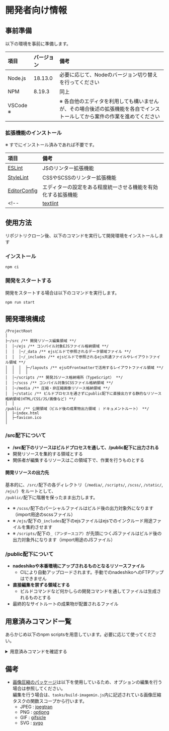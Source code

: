 # 開発者向け情報

## 事前準備
以下の環境を事前に準備します。

|項目|バージョン|備考|
|:--|:--|:--|
|Node.js|18.13.0|必要に応じて、Nodeのバージョン切り替えを行ってください|
|NPM|8.19.3|同上|
|VSCode ※||※ 各自他のエディタを利用しても構いませんが、その場合後述の拡張機能を各自でインストールしてから案件の作業を進めてください|

### 拡張機能のインストール

※ すでにインストール済みであれば不要です。

|項目|備考|
|:--|:--|
|[ESLint](https://marketplace.visualstudio.com/items?itemName=dbaeumer.vscode-eslint)|JSのリンター拡張機能|
|[StyleLint](https://marketplace.visualstudio.com/items?itemName=stylelint.vscode-stylelint)|CSSやSCSSのリンター拡張機能|
|[EditorConfig](https://marketplace.visualstudio.com/items?itemName=EditorConfig.EditorConfig)|エディターの設定をある程度統一させる機能を有効化する拡張機能|
<!-- |[textlint](https://marketplace.visualstudio.com/items?itemName=taichi.vscode-textlint)|テキストのリンター機能| -->

## 使用方法
リポジトリクローン後、以下のコマンドを実行して開発環境をインストールします

### インストール

```shell
npm ci
```

### 開発をスタートする

開発をスタートする場合は以下のコマンドを実行します。

```shell
npm run start
```

## 開発環境構成

```
/ProjectRoot
│
├─/src /** 開発リソース編集領域 **/
│  │─/ejs /** コンパイル対象EJSファイル格納領域 **/
│  │  │─/_data /** ejsビルドで参照されるデータ領域ファイル **/
│  │  │─/_includes /** ejsビルドで参照されるejs共通ファイルやレイアウトファイル領域 **/
│  │  │  ├─/layouts /** ejsのFrontmatterで活用するレイアウトファイル領域 **/
│  │  │  │
│  │─/scripts /** 開発JSソース格納場所（TypeScript） **/
│  │─/scss /** コンパイル対象SCSSファイル格納領域 **/
│  │─/media /** 圧縮・非圧縮画像リソース格納領域 **/
│  │─/static /** ビルドプロセスを通さずにpublic配下に直接出力する静的なリソース格納領域(HTML/CSS/JS/画像など) **/
│  │
/public /** 公開領域（ビルド後の成果物出力領域 : ドキュメントルート） **/
│  ├─index.html
│  ├─favicon.ico
│
```

### /src配下について
- **/src配下のリソースはビルドプロセスを通して、/public配下に出力される**
- 開発リソースを集約する領域とする
- 関係者が編集するリソースはこの領域下で、作業を行うものとする

#### 開発リソースの出力先

基本的に、`/src/`配下の各ディレクトリ（`/media/`, `/scripts/`, `/scss/`, `/static/`, `/ejs/`）をルートとして、  
`/public/`配下に階層を保ったまま出力します。

- ※ `/scss/`配下のパーシャルファイルはビルド後の出力対象外になります（import用途のscssファイル）
- ※ `/ejs/`配下の`_includes`配下のejsファイルはejsでのインクルード用途ファイルを集約させます
- ※ `/scripts/`配下の`_（アンダースコア）`が先頭につくJSファイルはビルド後の出力対象外になります（import用途のJSファイル）

### /public配下について
- **nadeshikoや本番環境にアップされるものとなるリソースファイル**
    - CIにより自動アップロードされます。手動でのnadeshikoへのFTPアップはできません
- **直接編集を禁ずる領域とする**
  - ビルドコマンドなど何かしらの開発コマンドを通してファイルは生成されるものとする
- 最終的なサイトルートの成果物が配置されるファイル

## 用意済みコマンド一覧
あらかじめ以下のnpm scriptsを用意しています。必要に応じて使ってください。

<details><summary>用意済みコマンドを確認する</summary><div>

|  コマンド  |  詳細  |
| ---- | ---- |
| start | 通常の開発コマンド。 全ての開発リソースをビルドし変更を監視します。 |
| server | ローカルサーバーを立ち上げます（※ 単体で使用する想定はない） |
| deploy | 納品ファイルをパブリッシュします |
| clean | 公開領域のディレクトリを削除します |
| build | 開発リソースをすべてビルドします |
| build:* | それぞれの開発リソースを個別にビルドします |
| watch:* | それぞれの開発リソースを個別にビルドします、ビルド後変更を監視します |
| lint | 各種開発リソースのリンターをまとめて実行します |
| lint:* |  それぞれの開発リソースに対してリンターを実施します |
| vlint:html | htmlファイルの`vlint`チェックを実行します |
| vlint:css | cssファイルの`vlint`チェックを実行します |
| vlint:ignore:html | `vlint`の無視するエラーリスト（html）を作成・更新します。|
| vlint:ignore:css | `vlint`の無視するエラーリスト（css）を作成・更新します。|

</div></details>

## 備考

- [画像圧縮のパッケージ](https://github.com/imagemin/imagemin)は以下を使用しているため、オプションの編集を行う場合は参照してください。  
編集を行う場合は、`tasks/build-imagemin.js`内に記述されている画像圧縮タスクの関数スコープから行います。
    - JPEG : [jpegtran](https://github.com/imagemin/imagemin-jpegtran)
    - PNG  : [optipng](https://github.com/imagemin/imagemin-optipng)
    - GIF  : [gifsicle](https://github.com/imagemin/imagemin-gifsicle)
    - SVG  : [svgo](https://github.com/imagemin/imagemin-svgo)
